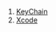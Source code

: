 <!--
 * @Author: Devin Wang
 * @Date: 2020-04-11 08:50:08
 * @LastEditors: Devin Wang
 * @LastEditTime: 2020-04-12 18:20:02
 -->
1. [KeyChain](/docs/Frontend/iOS/KeyChain.md)
2. [Xcode](/docs/Frontend/iOS/Xcode.md)
